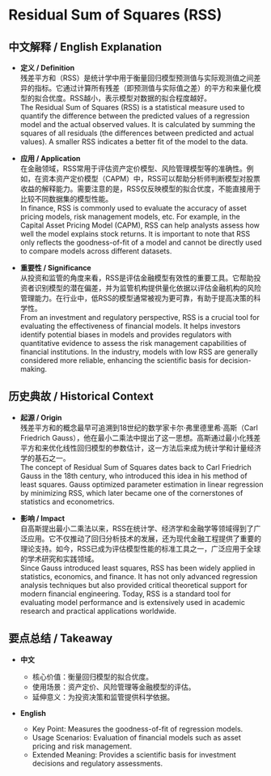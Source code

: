# Residual Sum of Squares (RSS)

## 中文解释 / English Explanation

* **定义 / Definition**  
  残差平方和（RSS）是统计学中用于衡量回归模型预测值与实际观测值之间差异的指标。它通过计算所有残差（即预测值与实际值之差）的平方和来量化模型的拟合优度。RSS越小，表示模型对数据的拟合程度越好。  
  The Residual Sum of Squares (RSS) is a statistical measure used to quantify the difference between the predicted values of a regression model and the actual observed values. It is calculated by summing the squares of all residuals (the differences between predicted and actual values). A smaller RSS indicates a better fit of the model to the data.

* **应用 / Application**  
  在金融领域，RSS常用于评估资产定价模型、风险管理模型等的准确性。例如，在资本资产定价模型（CAPM）中，RSS可以帮助分析师判断模型对股票收益的解释能力。需要注意的是，RSS仅反映模型的拟合优度，不能直接用于比较不同数据集的模型性能。  
  In finance, RSS is commonly used to evaluate the accuracy of asset pricing models, risk management models, etc. For example, in the Capital Asset Pricing Model (CAPM), RSS can help analysts assess how well the model explains stock returns. It is important to note that RSS only reflects the goodness-of-fit of a model and cannot be directly used to compare models across different datasets.

* **重要性 / Significance**  
  从投资和监管的角度来看，RSS是评估金融模型有效性的重要工具。它帮助投资者识别模型的潜在偏差，并为监管机构提供量化依据以评估金融机构的风险管理能力。在行业中，低RSS的模型通常被视为更可靠，有助于提高决策的科学性。  
  From an investment and regulatory perspective, RSS is a crucial tool for evaluating the effectiveness of financial models. It helps investors identify potential biases in models and provides regulators with quantitative evidence to assess the risk management capabilities of financial institutions. In the industry, models with low RSS are generally considered more reliable, enhancing the scientific basis for decision-making.

## 历史典故 / Historical Context

* **起源 / Origin**  
  残差平方和的概念最早可追溯到18世纪的数学家卡尔·弗里德里希·高斯（Carl Friedrich Gauss），他在最小二乘法中提出了这一思想。高斯通过最小化残差平方和来优化线性回归模型的参数估计，这一方法后来成为统计学和计量经济学的基石之一。  
  The concept of Residual Sum of Squares dates back to Carl Friedrich Gauss in the 18th century, who introduced this idea in his method of least squares. Gauss optimized parameter estimation in linear regression by minimizing RSS, which later became one of the cornerstones of statistics and econometrics.

* **影响 / Impact**  
  自高斯提出最小二乘法以来，RSS在统计学、经济学和金融学等领域得到了广泛应用。它不仅推动了回归分析技术的发展，还为现代金融工程提供了重要的理论支持。如今，RSS已成为评估模型性能的标准工具之一，广泛应用于全球的学术研究和实践领域。  
  Since Gauss introduced least squares, RSS has been widely applied in statistics, economics, and finance. It has not only advanced regression analysis techniques but also provided critical theoretical support for modern financial engineering. Today, RSS is a standard tool for evaluating model performance and is extensively used in academic research and practical applications worldwide.

## 要点总结 / Takeaway

* **中文**  
  - 核心价值：衡量回归模型的拟合优度。
  - 使用场景：资产定价、风险管理等金融模型的评估。
  - 延伸意义：为投资决策和监管提供科学依据。

* **English**  
  - Key Point: Measures the goodness-of-fit of regression models.
  - Usage Scenarios: Evaluation of financial models such as asset pricing and risk management.
  - Extended Meaning: Provides a scientific basis for investment decisions and regulatory assessments.